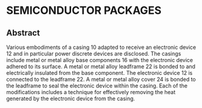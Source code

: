 # SEMICONDUCTOR PACKAGES

## Abstract
Various embodiments of a casing 10 adapted to receive an electronic device 12 and in particular power discrete devices are disclosed. The casings include metal or metal alloy base components 16 with the electronic device adhered to its surface. A metal or metal alloy leadframe 22 is bonded to and electrically insulated from the base component. The electronic device 12 is connected to the leadframe 22. A metal or metal alloy cover 24 is bonded to the leadframe to seal the electronic device within the casing. Each of the modifications includes a technique for effectively removing the heat generated by the electronic device from the casing.